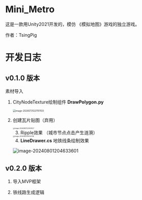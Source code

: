 # Mini_Metro
这是一款用Unity2021开发的，模仿 《模拟地图》游戏的独立游戏。

作者：TsingPig



# 开发日志

## v0.1.0 版本

素材导入

1. CityNodeTexture绘制组件 **DrawPolygon.py**

    <img src="C:\Users\TsingPig\AppData\Roaming\Typora\typora-user-images\image-20240731221151103.png" alt="image-20240731221151103" style="zoom:50%;" />

2. 创建瓦片贴图（弃用）

    <img src="C:\Users\TsingPig\AppData\Roaming\Typora\typora-user-images\image-20240801123439127.png" alt="image-20240801123439127" style="zoom:33%;" />

	3. Ripple效果 （城市节点点击产生涟漪）

    <img src="C:\Users\TsingPig\AppData\Roaming\Typora\typora-user-images\image-20240801154103706.png" alt="image-20240801154103706" style="zoom:33%;" />

	4. **LineDrawer.cs** 地铁线条绘制效果

    ![image-20240801204633601](C:\Users\TsingPig\AppData\Roaming\Typora\typora-user-images\image-20240801204633601.png)

## v0.2.0 版本

1. 导入MVP框架

2. 铁线路生成逻辑

